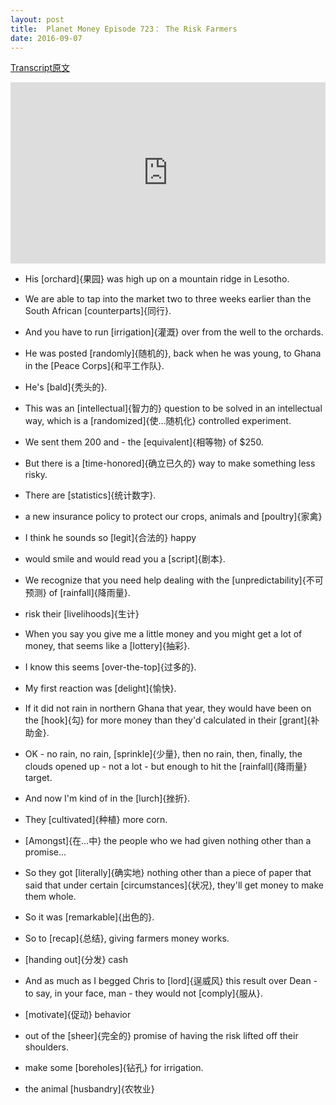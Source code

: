 ```yaml
---
layout: post
title:  Planet Money Episode 723： The Risk Farmers
date: 2016-09-07
---
```


[Transcript原文](http://www.npr.org/templates/transcript/transcript.php?storyId=492988779)

<iframe src="https://www.npr.org/player/embed/492988779/493035603" width="100%" height="290" frameborder="0" scrolling="no" title="NPR embedded audio player"></iframe>



- His [orchard]{果园} was high up on a mountain ridge in Lesotho. 

- We are able to tap into the market two to three weeks earlier than the South African [counterparts]{同行}.

- And you have to run [irrigation]{灌溉} over from the well to the orchards.

- He was posted [randomly]{随机的}, back when he was young, to Ghana in the [Peace Corps]{和平工作队}. 

- He's [bald]{秃头的}.

- This was an [intellectual]{智力的} question to be solved in an intellectual way, which is a [randomized]{使…随机化} controlled experiment.

- We sent them 200 and - the [equivalent]{相等物} of $250.

- But there is a [time-honored]{确立已久的} way to make something less risky.

- There are [statistics]{统计数字}. 

- a new insurance policy to protect our crops, animals and [poultry]{家禽}
 
- I think he sounds so [legit]{合法的} happy 

- would smile and would read you a [script]{剧本}.

- We recognize that you need help dealing with the [unpredictability]{不可预测} of [rainfall]{降雨量}.

- risk their [livelihoods]{生计}

- When you say you give me a little money and you might get a lot of money, that seems like a [lottery]{抽彩}. 

- I know this seems [over-the-top]{过多的}. 

- My first reaction was [delight]{愉快}. 

- If it did not rain in northern Ghana that year, they would have been on the [hook]{勾} for more money than they'd calculated in their [grant]{补助金}. 

- OK - no rain, no rain, [sprinkle]{少量}, then no rain, then, finally, the clouds opened up - not a lot - but enough to hit the [rainfall]{降雨量} target.

- And now I'm kind of in the [lurch]{挫折}. 
  
- They [cultivated]{种植} more corn. 
  
- [Amongst]{在…中} the people who we had given nothing other than a promise...

- So they got [literally]{确实地} nothing other than a piece of paper that said that under certain [circumstances]{状况}, they'll get money to make them whole. 

- So it was [remarkable]{出色的}. 

- So to [recap]{总结}, giving farmers money works. 

- [handing out]{分发} cash

- And as much as I begged Chris to [lord]{逞威风} this result over Dean - to say, in your face, man - they would not [comply]{服从}.

- [motivate]{促动} behavior

- out of the [sheer]{完全的} promise of having the risk lifted off their shoulders.

- make some [boreholes]{钻孔} for irrigation.

- the animal [husbandry]{农牧业} 




